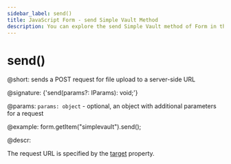 ```yaml
---
sidebar_label: send()
title: JavaScript Form - send Simple Vault Method 
description: You can explore the send Simple Vault method of Form in the documentation of the DHTMLX JavaScript UI library. Browse developer guides and API reference, try out code examples and live demos, and download a free 30-day evaluation version of DHTMLX Suite 7.
---
```


# send()

@short: sends a POST request for file upload to a server-side URL

@signature: {'send(params?: IParams): void;'}

@params:
`params: object` - optional, an object with additional parameters for a request

@example:
form.getItem("simplevault").send();

@descr:

The request URL is specified by the [target](form/api/simplevault/api_simplevault_properties.md) property.
